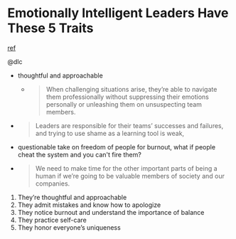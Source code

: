 # Emotionally Intelligent Leaders Have These 5 Traits
[ref](https://www.pluralsight.com/blog/teams/5-traits-of-an-emotionally-intelligent-leader)

@dlc

- thoughtful and approachable
  - > When challenging situations arise, they’re able to navigate them professionally without suppressing their emotions personally or unleashing them on unsuspecting team members.
- > Leaders are responsible for their teams’ successes and failures, and trying to use shame as a learning tool is weak,
- questionable take on freedom of people for burnout, what if people cheat the system and you can't fire them?
- > We need to make time for the other important parts of being a human if we’re going to be valuable members of society and our companies.

1. They’re thoughtful and approachable
2. They admit mistakes and know how to apologize
3. They notice burnout and understand the importance of balance
4. They practice self-care
5. They honor everyone’s uniqueness